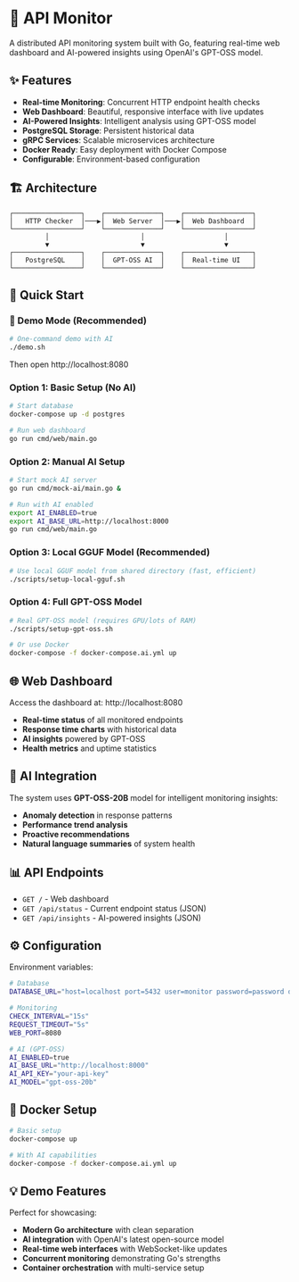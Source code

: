# 🚀 API Monitor

A distributed API monitoring system built with Go, featuring real-time web dashboard and AI-powered insights using OpenAI's GPT-OSS model.

## ✨ Features

- **Real-time Monitoring**: Concurrent HTTP endpoint health checks
- **Web Dashboard**: Beautiful, responsive interface with live updates
- **AI-Powered Insights**: Intelligent analysis using GPT-OSS model
- **PostgreSQL Storage**: Persistent historical data
- **gRPC Services**: Scalable microservices architecture
- **Docker Ready**: Easy deployment with Docker Compose
- **Configurable**: Environment-based configuration

## 🏗️ Architecture

```
┌─────────────────┐    ┌──────────────┐    ┌─────────────────┐
│   HTTP Checker  │───▶│  Web Server  │───▶│  Web Dashboard  │
└─────────────────┘    └──────────────┘    └─────────────────┘
         │                       │                    │
         ▼                       ▼                    ▼
┌─────────────────┐    ┌──────────────┐    ┌─────────────────┐
│   PostgreSQL    │    │  GPT-OSS AI  │    │  Real-time UI   │
└─────────────────┘    └──────────────┘    └─────────────────┘
```

## 🚀 Quick Start

### 🎯 Demo Mode (Recommended)
```bash
# One-command demo with AI
./demo.sh
```
Then open http://localhost:8080

### Option 1: Basic Setup (No AI)
```bash
# Start database
docker-compose up -d postgres

# Run web dashboard
go run cmd/web/main.go
```

### Option 2: Manual AI Setup
```bash
# Start mock AI server
go run cmd/mock-ai/main.go &

# Run with AI enabled
export AI_ENABLED=true
export AI_BASE_URL=http://localhost:8000
go run cmd/web/main.go
```

### Option 3: Local GGUF Model (Recommended)
```bash
# Use local GGUF model from shared directory (fast, efficient)
./scripts/setup-local-gguf.sh
```

### Option 4: Full GPT-OSS Model
```bash
# Real GPT-OSS model (requires GPU/lots of RAM)
./scripts/setup-gpt-oss.sh

# Or use Docker
docker-compose -f docker-compose.ai.yml up
```

## 🌐 Web Dashboard

Access the dashboard at: http://localhost:8080

- **Real-time status** of all monitored endpoints
- **Response time charts** with historical data  
- **AI insights** powered by GPT-OSS
- **Health metrics** and uptime statistics

## 🤖 AI Integration

The system uses **GPT-OSS-20B** model for intelligent monitoring insights:

- **Anomaly detection** in response patterns
- **Performance trend analysis**
- **Proactive recommendations**
- **Natural language summaries** of system health

## 📊 API Endpoints

- `GET /` - Web dashboard
- `GET /api/status` - Current endpoint status (JSON)
- `GET /api/insights` - AI-powered insights (JSON)

## ⚙️ Configuration

Environment variables:

```bash
# Database
DATABASE_URL="host=localhost port=5432 user=monitor password=password dbname=api_monitor sslmode=disable"

# Monitoring
CHECK_INTERVAL="15s"
REQUEST_TIMEOUT="5s"
WEB_PORT=8080

# AI (GPT-OSS)
AI_ENABLED=true
AI_BASE_URL="http://localhost:8000"
AI_API_KEY="your-api-key"
AI_MODEL="gpt-oss-20b"
```

## 🐳 Docker Setup

```bash
# Basic setup
docker-compose up

# With AI capabilities
docker-compose -f docker-compose.ai.yml up
```

## 💡 Demo Features

Perfect for showcasing:
- **Modern Go architecture** with clean separation
- **AI integration** with OpenAI's latest open-source model
- **Real-time web interfaces** with WebSocket-like updates
- **Concurrent monitoring** demonstrating Go's strengths
- **Container orchestration** with multi-service setup